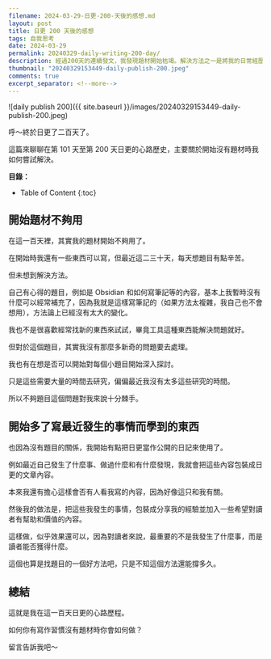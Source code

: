 ```yaml
---
filename: 2024-03-29-日更-200-天後的感想.md
layout: post
title: 日更 200 天後的感想
tags: 自我思考
date: 2024-03-29
permalink: 20240329-daily-writing-200-day/
description: 經過200天的連續發文，我發現題材開始枯竭。解決方法之一是將我的日常經歷和所學變成有益讀者的內容。這不僅豐富了我的文章，也提供了一種持續創作的新途徑。我期待與你分享更多寫作心得，也歡迎你留言交流你的策略。
thumbnail: "20240329153449-daily-publish-200.jpeg"
comments: true
excerpt_separator: <!--more-->
---
```


![daily publish 200]({{ site.baseurl }}/images/20240329153449-daily-publish-200.jpeg)  

呼～終於日更了二百天了。

這篇來聊聊在第 101 天至第 200 天日更的心路歷史，主要關於開始沒有題材時我如何嘗試解決。

<!--more-->

**目錄：**

* Table of Content
{:toc}

## 開始題材不夠用

在這一百天裡，其實我的題材開始不夠用了。

在開始時我還有一些東西可以寫，但最近這二三十天，每天想題目有點辛苦。

但未想到解決方法。

自己有心得的題目，例如是 Obsidian 和如何寫筆記等的內容，基本上我暫時沒有什麼可以經常補充了，因為我就是這樣寫筆記的（如果方法太複雜，我自己也不會想用），方法論上已經沒有太大的變化。

我也不是很喜歡經常找新的東西來試試，畢竟工具這種東西能解決問題就好。

但對於這個題目，其實我沒有那麼多新奇的問題要去處理。

我也有在想是否可以開始對每個小題目開始深入探討。

只是這些需要大量的時間去研究，偏偏最近我沒有太多這些研究的時間。

所以不夠題目這個問題對我來說十分棘手。

## 開始多了寫最近發生的事情而學到的東西

也因為沒有題目的關係，我開始有點把日更當作公開的日記來使用了。

例如最近自己發生了什麼事、做過什麼和有什麼發現，我就會把這些內容包裝成日更的文章內容。

本來我還有擔心這樣會否有人看我寫的內容，因為好像這只和我有關。

然後我的做法是，把這些我發生的事情，包裝成分享我的經驗並加入一些希望對讀者有幫助和價值的內容。

這樣做，似乎效果還可以，因為對讀者來說，最重要的不是我發生了什麼事，而是讀者能否獲得什麼。

這個也算是找題目的一個好方法吧，只是不知這個方法還能撐多久。

## 總結

這就是我在這一百天日更的心路歷程。

如何你有寫作習慣沒有題材時你會如何做？

留言告訴我吧～

<!-- Meta Summary -->
<!--
經過200天的連續發文，我發現題材開始枯竭。解決方法之一是將我的日常經歷和所學變成有益讀者的內容。這不僅豐富了我的文章，也提供了一種持續創作的新途徑。我期待與你分享更多寫作心得，也歡迎你留言交流你的策略。
-->




<!--
- [日更 200 天後的感想]({{ site.baseurl }}/20240329-daily-writing-200-day/)
-->
